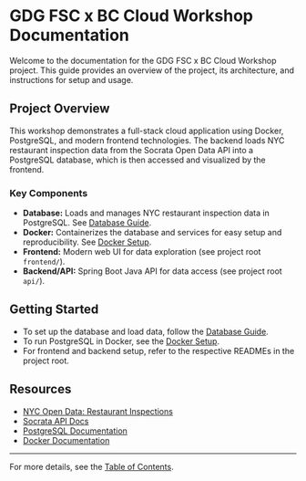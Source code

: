 # GDG FSC x BC Cloud Workshop Documentation

Welcome to the documentation for the GDG FSC x BC Cloud Workshop project. This guide provides an overview of the project, its architecture, and instructions for setup and usage.

## Project Overview

This workshop demonstrates a full-stack cloud application using Docker, PostgreSQL, and modern frontend technologies. The backend loads NYC restaurant inspection data from the Socrata Open Data API into a PostgreSQL database, which is then accessed and visualized by the frontend.

### Key Components
- **Database:** Loads and manages NYC restaurant inspection data in PostgreSQL. See [Database Guide](database/README.md).
- **Docker:** Containerizes the database and services for easy setup and reproducibility. See [Docker Setup](docker/README.md).
- **Frontend:** Modern web UI for data exploration (see project root `frontend/`).
- **Backend/API:** Spring Boot Java API for data access (see project root `api/`).

## Getting Started

- To set up the database and load data, follow the [Database Guide](database/README.md).
- To run PostgreSQL in Docker, see the [Docker Setup](docker/README.md).
- For frontend and backend setup, refer to the respective READMEs in the project root.

## Resources
- [NYC Open Data: Restaurant Inspections](https://data.cityofnewyork.us/resource/43nn-pn8j.geojson)
- [Socrata API Docs](https://dev.socrata.com/docs/queries/limit.html)
- [PostgreSQL Documentation](https://www.postgresql.org/docs/current/app-psql.html)
- [Docker Documentation](https://docs.docker.com/engine/network/)

---

For more details, see the [Table of Contents](SUMMARY.md).
